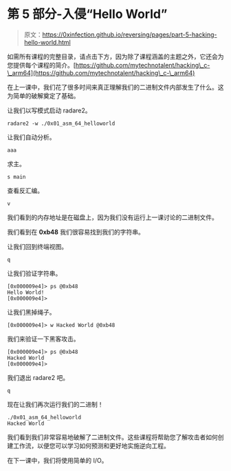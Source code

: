 # 第 5 部分-入侵“Hello World”

> 原文：<https://0xinfection.github.io/reversing/pages/part-5-hacking-hello-world.html>

如需所有课程的完整目录，请点击下方，因为除了课程涵盖的主题之外，它还会为您提供每个课程的简介。[https://github.com/mytechnotalent/hacking\_c-\_arm64](https://github.com/mytechnotalent/hacking\_c-\_arm64)

在上一课中，我们花了很多时间来真正理解我们的二进制文件内部发生了什么。这为简单的破解奠定了基础。

让我们以写模式启动 radare2。

```
radare2 -w ./0x01_asm_64_helloworld

```

让我们自动分析。

```
aaa

```

求主。

```
s main

```

查看反汇编。

```
v

```

我们看到的内存地址是在磁盘上，因为我们没有运行上一课讨论的二进制文件。

我们看到在 **0xb48** 我们很容易找到我们的字符串。

让我们回到终端视图。

```
q

```

让我们验证字符串。

```
[0x000009e4]> ps @0xb48
Hello World!
[0x000009e4]>

```

让我们黑掉绳子。

```
[0x000009e4]> w Hacked World @0xb48

```

我们来验证一下黑客攻击。

```
[0x000009e4]> ps @0xb48
Hacked World
[0x000009e4]>

```

我们退出 radare2 吧。

```
q

```

现在让我们再次运行我们的二进制！

```
./0x01_asm_64_helloworld
Hacked World

```

我们看到我们非常容易地破解了二进制文件。这些课程将帮助您了解攻击者如何创建工作流，以便您可以学习如何预测和更好地实施逆向工程。

在下一课中，我们将使用简单的 I/O。